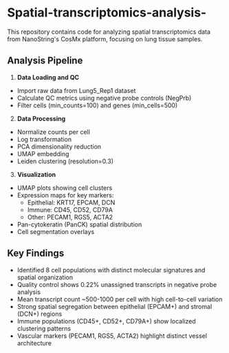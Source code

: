 # Spatial-transcriptomics-analysis-

This repository contains code for analyzing spatial transcriptomics data from NanoString's CosMx platform, focusing on lung tissue samples.

## Analysis Pipeline

1. **Data Loading and QC**
- Import raw data from Lung5_Rep1 dataset
- Calculate QC metrics using negative probe controls (NegPrb)
- Filter cells (min_counts=100) and genes (min_cells=500)

2. **Data Processing**
- Normalize counts per cell
- Log transformation
- PCA dimensionality reduction
- UMAP embedding
- Leiden clustering (resolution=0.3)

3. **Visualization**
- UMAP plots showing cell clusters
- Expression maps for key markers:
  - Epithelial: KRT17, EPCAM, DCN
  - Immune: CD45, CD52, CD79A
  - Other: PECAM1, RGS5, ACTA2
- Pan-cytokeratin (PanCK) spatial distribution
- Cell segmentation overlays

## Key Findings

- Identified 8 cell populations with distinct molecular signatures and spatial organization
- Quality control shows 0.22% unassigned transcripts in negative probe analysis
- Mean transcript count ~500-1000 per cell with high cell-to-cell variation
- Strong spatial segregation between epithelial (EPCAM+) and stromal (DCN+) regions
- Immune populations (CD45+, CD52+, CD79A+) show localized clustering patterns
- Vascular markers (PECAM1, RGS5, ACTA2) highlight distinct vessel architecture
